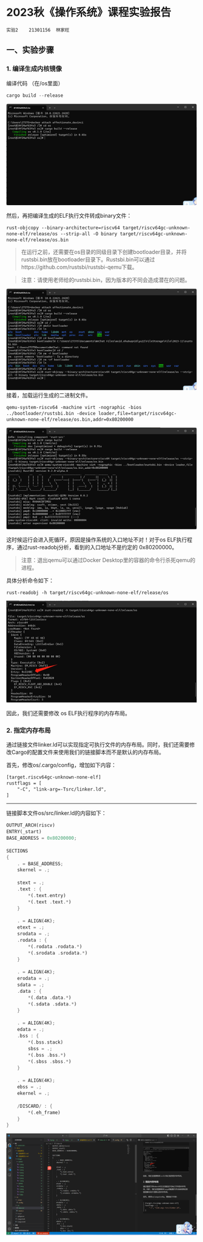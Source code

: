 # 2023秋《操作系统》课程实验报告
    实验2    21301156  林家旺

## 一、实验步骤

### 1. 编译生成内核镜像
编译代码 （在/os里面）
```rust
cargo build --release
```
![Alt text](../image/EXP02/1.png)

然后，再把编译生成的ELF执行文件转成binary文件：
```shell
rust-objcopy --binary-architecture=riscv64 target/riscv64gc-unknown-none-elf/release/os --strip-all -O binary target/riscv64gc-unknown-none-elf/release/os.bin
```

> 在运行之前，还需要在os目录的同级目录下创建bootloader目录，并将rustsbi.bin放在bootloader目录下。Rustsbi.bin可以通过https://github.com/rustsbi/rustsbi-qemu下载。

> 注意：请使用老师给的rustsbi.bin，因为版本的不同会造成潜在的问题。

![Alt text](../image/EXP02/2.png)
接着，加载运行生成的二进制文件。

```shell
qemu-system-riscv64 -machine virt -nographic -bios ../bootloader/rustsbi.bin -device loader,file=target/riscv64gc-unknown-none-elf/release/os.bin,addr=0x80200000
```

![Alt text](../image/EXP02/3.png)

这时候运行会进入死循环，原因是操作系统的入口地址不对！对于os ELF执行程序，通过rust-readobj分析，看到的入口地址不是约定的 0x80200000。

>注意：退出qemu可以通过Docker Desktop里的容器的命令行杀死qemu的进程。

具体分析命令如下：
```shell
rust-readobj -h target/riscv64gc-unknown-none-elf/release/os
```

![Alt text](../image/EXP02/4.jpg)


因此，我们还需要修改 os ELF执行程序的内存布局。

### 2. 指定内存布局

通过链接文件linker.ld可以实现指定可执行文件的内存布局。同时，我们还需要修改Cargo的配置文件来使用我们的链接脚本而不是默认的内存布局。

首先，修改os/.cargo/config，增加如下内容：

```vim
[target.riscv64gc-unknown-none-elf]
rustflags = [
    "-C", "link-arg=-Tsrc/linker.ld",
]
```
---
链接脚本文件os/src/linker.ld的内容如下：

```rust
OUTPUT_ARCH(riscv)
ENTRY(_start)
BASE_ADDRESS = 0x80200000;

SECTIONS
{
    . = BASE_ADDRESS;
    skernel = .;

    stext = .;
    .text : {
        *(.text.entry)
        *(.text .text.*)
    }

    . = ALIGN(4K);
    etext = .;
    srodata = .;
    .rodata : {
        *(.rodata .rodata.*)
        *(.srodata .srodata.*)
    }

    . = ALIGN(4K);
    erodata = .;
    sdata = .;
    .data : {
        *(.data .data.*)
        *(.sdata .sdata.*)
    }

    . = ALIGN(4K);
    edata = .;
    .bss : {
        *(.bss.stack)
        sbss = .;
        *(.bss .bss.*)
        *(.sbss .sbss.*)
    }

    . = ALIGN(4K);
    ebss = .;
    ekernel = .;

    /DISCARD/ : {
        *(.eh_frame)
    }
}
```

![Alt text](../image/EXP02/5.png)